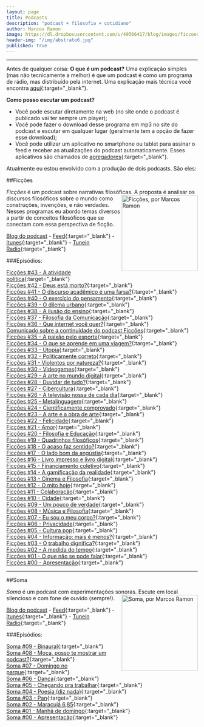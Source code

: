 ```yaml
---
layout: page
title: Podcasts
description: "podcast + filosofia + cotidiano"
author: Marcos Ramon
image: https://dl.dropboxusercontent.com/u/49566417/blog/images/ficcoes1400.jpg
header-img: "/img/abstrato6.jpg"
published: true
---
```

---
Antes de qualquer coisa: 
<b>O que é um podcast?</b> Uma explicação simples (mas não tecnicamente a melhor) é que um podcast é como um programa de rádio, mas distribuído pela internet. Uma explicação mais técnica você encontra [aqui](http://mundopodcast.com.br/artigos/o-que-e-podcast/){:target="_blank"}.

<b>Como posso escutar um podcast?</b> 

- Você pode escutar diretamente na web (no site onde o podcast é publicado vai ter sempre um player); 
- Você pode fazer o download desse programa em mp3 no site do podcast e escutar em qualquer lugar (geralmente tem a opção de fazer esse download);
- Você pode utilizar um aplicativo no smartphone ou tablet para assinar o feed e receber as atualizações do podcast automaticamente. Esses aplicativos são chamados de [agregadores](http://mundopodcast.com.br/agregadores/){:target="_blank"}.

Atualmente eu estou envolvido com a produção de dois podcasts. São eles:

##Ficções

*Ficções* é um podcast sobre narrativas filosóficas. <img src="http://static1.squarespace.com/static/54d2c003e4b0dccf9fb71200/t/55fffe27e4b089b946abdd78/1442840104852/?format=300w" height="200" width="200" alt="Ficções, por Marcos Ramon" align="right"> A proposta é analisar os discursos filosóficos sobre o mundo como construções, invenções, e não verdades. Nesses programas eu abordo temas diversos a partir de conceitos filosóficos que se conectam com essa perspectiva de ficção. 

<a href="http://www.marcosramon.net/ficcoes" target="_blank">Blog do podcast</a> - <i class="fa fa-rss"></i> [Feed](http://feeds.feedburner.com/marcosramon?format=xml){:target="_blank"} - [Itunes](https://itunes.apple.com/br/podcast/ficcoes-marcos-ramon/id967600465?l=en){:target="_blank"} - [Tunein Radio](http://tunein.com/radio/Fic%C3%A7%C3%B5es-p610099/){:target="_blank"}

###Episódios:

[Ficções #43 - A atividade política](http://www.marcosramon.net/ficcoes/ficcoes-43-a-atividade-poltica){:target="_blank"}<br>
[Ficções #42 - Deus está morto?](http://www.marcosramon.net/ficcoes/ficcoes-42-deus-esta-morto){:target="_blank"}<br>
[Ficções #41 - O discurso acadêmico é uma farsa?](http://www.marcosramon.net/ficcoes/ficcoes-41-o-discurso-academico-e-uma-farsa){:target="_blank"}<br>
[Ficções #40 - O exercício do pensamento](http://www.marcosramon.net/ficcoes/ficcoes-40-o-exercicio-do-pensamento){:target="_blank"}<br>
[Ficções #39 - O dilema urbano](http://www.marcosramon.net/ficcoes/ficcoes-39-o-dilema-urbano){:target="_blank"}<br>
[Ficções #38 - A ilusão do ensino](http://www.marcosramon.net/ficcoes/ficcoes-38-a-ilusao-do-ensino){:target="_blank"}<br>
[Ficções #37 - Filosofia da Comunicação](http://www.marcosramon.net/ficcoes/ficcoes-37-filosofia-da-comunicacao){:target="_blank"}<br>
[Ficções #36 - Que internet você quer?](http://www.marcosramon.net/ficcoes/ficcoes-36-que-internet-voce-quer){:target="_blank"}<br>
[Comunicado sobre a continuidade do podcast Ficções](http://www.marcosramon.net/ficcoes/comunicado-sobre-a-continuidade-do-podcast-ficcoes){:target="_blank"}<br>
[Ficções #35 - A paixão pelo esporte](http://www.marcosramon.net/ficcoes/ficcoes-35-a-paixao-pelo-esporte){:target="_blank"}<br>
[Ficções #34 - O que se aprende em uma viagem?](http://www.marcosramon.net/ficcoes/ficcoes-34-o-que-se-aprende-em-uma-viagem){:target="_blank"}<br>
[Ficções #33 - Utopia](http://www.marcosramon.net/ficcoes/ficcoes-33-utopia){:target="_blank"}<br>
[Ficções #32 - Politicamente correto](http://www.marcosramon.net/ficcoes/ficcoes-32-politicamente-correto){:target="_blank"}<br>
[Ficções #31 - Violentos por natureza?](http://www.marcosramon.net/ficcoes/ficcoes-31-violentos-por-natureza){:target="_blank"}<br>
[Ficções #30 - Videogames](http://bit.ly/1KjlmBB){:target="_blank"}<br>
[Ficções #29 - A arte no mundo digital](http://bit.ly/1HlRrbm){:target="_blank"}<br>
[Ficções #28 - Duvidar de tudo?](http://bit.ly/1LubHHr){:target="_blank"}<br>
[Ficções #27 - Cibercultura](http://t.co/cYSaktxn2W){:target="_blank"}<br>
[Ficções #26 - A televisão nossa de cada dia](http://t.co/w9lBobPIlV){:target="_blank"}<br>
[Ficções #25 - Metalinguagem](http://www.marcosramon.net/ficcoes/ficcoes-25-metalinguagem){:target="_blank"}<br>
[Ficções #24 - Cientificamente comprovado](http://www.marcosramon.net/ficcoes/ficcoes-24-comprovado-cientificamente){:target="_blank"}<br>
[Ficções #23 - A arte e a obra de arte](http://www.marcosramon.net/ficcoes/ficcoes-23-a-arte-e-a-obra-de-arte){:target="_blank"}<br>
[Ficções #22 - Felicidade](http://www.marcosramon.net/ficcoes/ficcoes-22-felicidade){:target="_blank"}<br>
[Ficções #21 - Amor](http://www.marcosramon.net/ficcoes/ficcoes-21-amor){:target="_blank"}<br>
[Ficções #20 - Filosofia e Educação](http://www.marcosramon.net/ficcoes/ficcoes-20-filosofia-e-educacao){:target="_blank"}<br>
[Ficções #19 - Quadrinhos filosóficos](http://www.marcosramon.net/ficcoes/ficcoes-19-quadrinhos-filosoficos){:target="_blank"}<br>
[Ficções #18 - O acaso faz sentido?](http://www.marcosramon.net/ficcoes/ficcoes-18-o-acaso-faz-sentido){:target="_blank"}<br>
[Ficções #17 - O lado bom da angústia](http://www.marcosramon.net/ficcoes/ficcoes-17-o-lado-bom-angstia){:target="_blank"}<br>
[Ficções #16 - Livro impresso e livro digital](http://www.marcosramon.net/ficcoes/ficcoes-16-livro-impresso-e-digital){:target="_blank"}<br>
[Ficções #15 - Financiamento coletivo](http://www.marcosramon.net/ficcoes/ficcoes-15-financiamento-coletivo){:target="_blank"}<br>
[Ficções #14 - A gamificação da realidade](http://www.marcosramon.net/ficcoes/ficcoes-14-a-gamificao-da-realidade){:target="_blank"}<br>
[Ficções #13 - Cinema e Filosofia](http://www.marcosramon.net/ficcoes/ficcoes-13-cinema-e-filosofia){:target="_blank"}<br>
[Ficções #12 - O mito hoje](http://www.marcosramon.net/ficcoes/ficcoes-12-o-mito-hoje){:target="_blank"}<br>
[Ficções #11 - Colaboração](http://www.marcosramon.net/ficcoes/ficcoes-11-colaboracao){:target="_blank"}<br>
[Ficções #10 - Cidade](http://www.arcano5.com.br/ficcoes-10-cidade/){:target="_blank"}<br>
[Ficções #09 - Um pouco de verdade](http://www.arcano5.com.br/ficcoes-09-um-pouco-de-verdade/){:target="_blank"}<br>
[Ficções #08 - Música e Filosofia](http://www.arcano5.com.br/ficcoes-08-musica-e-filosofia/){:target="_blank"}<br>
[Ficções #07 - Eu sou o meu corpo?](http://www.arcano5.com.br/ficcoes-07-eu-sou-o-meu-corpo){:target="_blank"}<br>
[Ficções #06 - Privacidade](http://www.arcano5.com.br/ficcoes-06-privacidade){:target="_blank"}<br>
[Ficções #05 - Cultura pop](http://www.arcano5.com.br/ficcoes-05-cultura-pop){:target="_blank"}<br>
[Ficções #04 - Informação: mais é menos?](http://www.arcano5.com.br/ficcoes-04-informacao-mais-e-menos){:target="_blank"}<br>
[Ficções #03 - O trabalho dignifica?](http://www.arcano5.com.br/ficcoes-03-o-trabalho-dignifica){:target="_blank"}<br>
[Ficções #02 - A medida do tempo](http://www.arcano5.com.br/ficcoes-02-a-medida-do-tempo){:target="_blank"}<br>
[Ficções #01 - O que não se pode falar](http://www.arcano5.com.br/ficcoes-01-o-que-nao-se-pode-falar){:target="_blank"}<br>
[Ficções #00 - Apresentação](http://www.arcano5.com.br/ficcoes-00){:target="_blank"}

---

##Soma

*Soma* é um podcast com experimentações sonoras. <img src="http://static1.squarespace.com/static/54d2c003e4b0dccf9fb71200/t/55fffef1e4b05e6e38878748/1442840306297/?format=300w" height="200" width="200" alt="Soma, por Marcos Ramon" align="right"> Escute em local silencioso e com fone de ouvido (sempre!).

<a href="http://www.marcosramon.net/soma" target="_blank">Blog do podcast</a> - <i class="fa fa-rss"></i> [Feed](http://feeds.feedburner.com/marcosramon-soma){:target="_blank"} - [Itunes](https://itunes.apple.com/br/podcast/soma/id1026413312?l=en){:target="_blank"} - [Tunein Radio](http://tunein.com/radio/Soma-p774060/){:target="_blank"}

###Episódios:

[Soma #09 - Binaural](http://www.marcosramon.net/soma/soma-09-binaural){:target="_blank"}<br>
[Soma #08 - Moça, posso te mostrar um podcast?](http://www.marcosramon.net/soma/soma-08-moca-posso-te-mostrar-um-podcast){:target="_blank"}<br>
[Soma #07 - Domingo no parque](http://www.marcosramon.net/soma/soma-07-domingo-no-parque){:target="_blank"}<br>
[Soma #06 - Dança](http://www.marcosramon.net/soma/soma-06-danca){:target="_blank"}<br>
[Soma #05 - Chegando pra trabalhar](http://www.marcosramon.net/soma/soma-05-chegando-pra-trabalhar){:target="_blank"}<br>
[Soma #04 - Poesia (diz nada)](http://www.marcosramon.net/soma/soma-04-poesia-diz-nada){:target="_blank"}<br>
[Soma #03 - Pan](http://www.marcosramon.net/soma/soma-03-pan){:target="_blank"}<br>
[Soma #02 - Maracujá 6,85](http://www.marcosramon.net/soma/soma-02-maracuja-6-e-85){:target="_blank"}<br>
[Soma #01 - Manhã de domingo](http://www.marcosramon.net/soma/soma-01-manha-de-domingo){:target="_blank"}<br>
[Soma #00 - Apresentação](http://www.marcosramon.net/soma/soma-00-apresentacao){:target="_blank"}<br>

